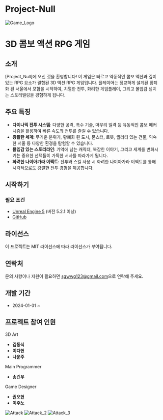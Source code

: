 # Project-Null
![Game_Logo](https://github.com/GunWoo0704/Project-Null/assets/97406373/564537f6-25aa-464e-a524-739a75c27faa)

# 3D 콤보 액션 RPG 게임

## 소개

[Project_Null]에 오신 것을 환영합니다! 이 게임은 빠르고 역동적인 콤보 액션과 깊이 있는 RPG 요소가 결합된 3D 액션 RPG 게임입니다. 플레이어는 정교하게 설계된 황폐화 된 서울에서 모험을 시작하여, 치열한 전투, 화려한 게임플레이, 그리고 몰입감 넘치는 스토리텔링을 경험하게 됩니다.

## 주요 특징

- **다이나믹 전투 시스템**: 다양한 공격, 특수 기술, 마무리 일격 등 유동적인 콤보 메커니즘을 활용하여 빠른 속도의 전투를 즐길 수 있습니다.
- **광활한 세계**: 무거운 분위기, 황폐화 된 도시, 몬스터, 로봇, 퀄리티 있는 건물, 익숙한 서울 등 다양한 환경을 탐험할 수 있습니다.
- **몰입감 있는 스토리라인**: 기억에 남는 캐릭터, 복잡한 이야기, 그리고 세계를 변화시키는 중요한 선택들이 가득한 서사를 따라가게 됩니다.
- **화려한 나이아가라 이펙트**: 전투와 스킬 사용 시 화려한 나이아가라 이펙트를 통해 시각적으로도 강렬한 전투 경험을 제공합니다.

## 시작하기

### 필요 조건

- [Unreal Engine 5](https://unity.com/) (버전 5.2.1 이상)
- [GitHub]([https://git-scm.com/](https://github.com/GunWoo0704/Project-Null.git))


## 라이선스

이 프로젝트는 MIT 라이선스에 따라 라이선스가 부여됩니다.

## 연락처

문의 사항이나 지원이 필요하면 [sgwwg123@gmail.com](mailto:sgwwg123@gmail.com)으로 연락해 주세요.

## 개발 기간
- 2024-01-01 ~

## 프로젝트 참여 인원
3D Art
- **김동식**
- **이다현**
- **나운주**

Main Programmer
- **송건우**

Game Designer
- **권오현**
- **이주노**


![Attack](https://github.com/GunWoo0704/Project-Null/assets/97406373/61a4b46c-7631-4348-9427-4a9f7b2b88bf)
![Attack_2](https://github.com/GunWoo0704/Project-Null/assets/97406373/1f65cc02-422e-4dad-889d-4a03fecb7fa9)
![Attack_3](https://github.com/GunWoo0704/Project-Null/assets/97406373/772c569a-de04-4de9-bfcb-f13f8794c44f)

